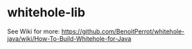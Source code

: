 whitehole-lib
==============

See Wiki for more:
https://github.com/BenoitPerrot/whitehole-java/wiki/How-To-Build-Whitehole-for-Java


